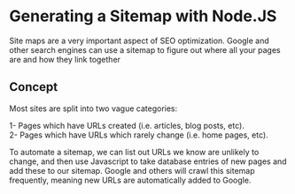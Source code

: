 # Generating a Sitemap with Node.JS
Site maps are a very important aspect of SEO optimization. Google and other search engines can use a sitemap to figure out where all your pages are and how they link together

## Concept
Most sites are split into two vague categories:

 1- Pages which have URLs created (i.e. articles, blog posts, etc). <br/>
 2- Pages which have URLs which rarely change (i.e. home pages, etc).

To automate a sitemap, we can list out URLs we know are unlikely to change, and then use Javascript to take database entries of new pages and add these to our sitemap. Google and others will crawl this sitemap frequently, meaning new URLs are automatically added to Google.
